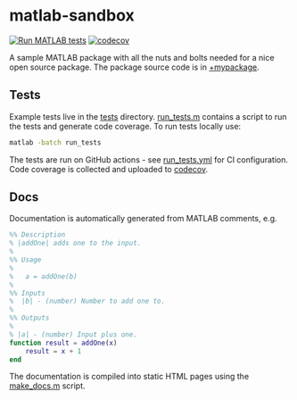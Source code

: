 # matlab-sandbox
[![Run MATLAB tests](https://github.com/dstansby/matlab-sandbox/actions/workflows/run_tests.yml/badge.svg)](https://github.com/dstansby/matlab-sandbox/actions/workflows/run_tests.yml)
[![codecov](https://codecov.io/gh/dstansby/matlab-sandbox/branch/main/graph/badge.svg?token=346NBCNNPY)](https://codecov.io/gh/dstansby/matlab-sandbox)

A sample MATLAB package with all the nuts and bolts needed for a nice open source package. The package source code is in [+mypackage](+mypackage).

## Tests
Example tests live in the [tests](tests) directory.
[run_tests.m](run_tests.m) contains a script to run the tests and generate code coverage.
To run tests locally use:
```bash
matlab -batch run_tests
```

The tests are run on GitHub actions - see [run_tests.yml](.github/workflows/run_tests.yml) for CI configuration. Code coverage is collected and uploaded to [codecov](https://about.codecov.io/).

## Docs
Documentation is automatically generated from MATLAB comments, e.g.
```matlab
%% Description
% |addOne| adds one to the input.
%
%% Usage
%
%   a = addOne(b)
%
%% Inputs
%  |b| - (number) Number to add one to.
%
%% Outputs
%
% |a| - (number) Input plus one.
function result = addOne(x)
    result = x + 1
end
```
The documentation is compiled into static HTML pages using the [make_docs.m](./make_docs.m) script.
